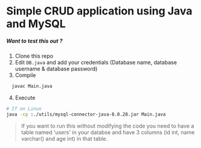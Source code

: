 # Simple CRUD application using Java and MySQL

##### Want to test this out ?

1. Clone this repo
2. Edit `DB.java` and add your credentials (Database name, database username & database password)
3. Compile

```sh
  javac Main.java
```

4. Execute

```sh
# If on Linux
java -cp :./utils/mysql-connector-java-8.0.28.jar Main.java
```

> If you want to run this without modifying the code you need to have a table named 'users' in your databse and have 3 columns (id int, name varchar() and age int) in that table.
